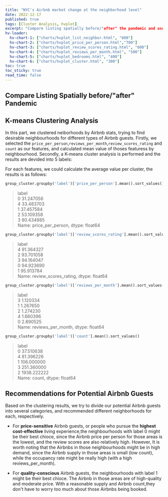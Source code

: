 ```yaml
---
title: "NYC's Airbnb market change at the neighborhood level"
date: 2022-12-17
published: true
tags: [Cluster Analysis, hvplot]
excerpt: "Compare listing spatially before/"after" the pandemic and use K-means clustering to recommend places to stay for guests."
hv-loader:
  hv-chart-1: ["charts/hvplot_list_neighbor.html", "800"]
  hv-chart-2: ["charts/hvplot_price_per_person.html","700"]
  hv-chart-3: ["charts/hvplot_review_scores_rating.html", "600"]
  hv-chart-4: ["charts/hvplot_reviews_per_month.html", "500"]
  hv-chart-5: ["charts/hvplot_bedrooms.html", "400"]
  hv-chart-6: ["charts/hvplot_cluster.html", "300"]
toc: true
toc_sticky: true
read_time: false
---
```


## Compare Listing Spatially before/"after" Pandemic




<div id="hv-chart-1"></div> 

<div id="hv-chart-2"></div>  

<div id="hv-chart-3"></div>  

<div id="hv-chart-4"></div>  

<div id="hv-chart-5"></div>  

## K-means Clustering Analysis
In this part, we clustered neiborhoods by Airbnb stats, trying to find desirable neighbourhoods for different types of Airbnb guests. Firstly, we selected the `price_per_person`,`reviews_per_month`,`review_scores_rating` and `count` as our features, and calculated mean value of thoses featuress by neighbourhood. Secondly, a K-means cluster analysis is performed and the results are devided into 5 labels:

<div id="hv-chart-6"></div>  

For each features, we could calculate the average value per cluster, the results is as follows:
```python
group_cluster.groupby('label')['price_per_person'].mean().sort_values()
```
> label  
> 0    31.247056  
> 4    33.483703  
> 1    37.457584  
> 2    53.109358  
> 3    80.434985  
> Name: price_per_person, dtype: float64  

```python
group_cluster.groupby('label')['review_scores_rating'].mean().sort_values()
```
> label  
> 4    91.364327  
> 2    93.701058  
> 3    94.164047  
> 0    94.923690  
> 1    95.913784  
> Name: review_scores_rating, dtype: float64

```python
group_cluster.groupby('label')['reviews_per_month'].mean().sort_values()
```
> label  
> 3    1.120334  
> 1    1.267650  
> 2    1.274230  
> 4    1.660396  
> 0    2.890525  
> Name: reviews_per_month, dtype: float64  

```python
group_cluster.groupby('label')['count'].mean().sort_values()
```
> label  
> 0      37.510638  
> 4      81.396226  
> 1     106.000000  
> 3     251.360000  
> 2    1938.222222  
> Name: count, dtype: float64  

## Recommendations for Potential Airbnb Guests 

Based on the clustering results, we try to divide our potential Airbnb guests into several categories, and recommended different neighborhoods for each, respectively.

- For **price-sensitive** Airbnb guests, or people who pursue the **highest cost-effective** living experience,the neighbourhoods with label 0 might be their best chioce, since the Airbnb price per person for those areas is the lowest, and the review scores are also relatively high. However, It is worth noting that the Airbnbs in those neighbourhoods might be in high demand, since the Airbnb supply in those areas is small (low count), while the occupancy rate might be really high (with a high reviews_per_month).  
  
- For **quality-conscious** Airbnb guests, the neighbourhoods with label 1 might be their best chioce. The Airbnb in those areas are of high-quality and moderate price. With a reasonable supply and Airbnb count,they don't have to worry too much about those Airbnbs being booked.  
